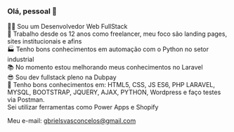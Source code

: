 ### Olá, pessoal 👋
👩‍💻 Sou um Desenvolvedor Web FullStack </br>
💪 Trabalho desde os 12 anos como freelancer, meu foco são landing pages, sites institucionais e afins</br>
🏭 Tenho bons conhecimentos em automação com o Python no setor industrial</br>
📚 No momento estou melhorando meus conhecimentos no Laravel</br>
😎 Sou dev fullstack pleno na Dubpay</br>
🧠 Tenho bons conhecimentos em: HTML5, CSS, JS ES6, PHP LARAVEL, MYSQL, BOOTSTRAP, JQUERY, AJAX, PYTHON, Wordpress e faço testes via Postman.</br>
Sei utilizar ferramentas como Power Apps e Shopify</br>

Meu e-mail: gbrielsvasconcelos@gmail.com

